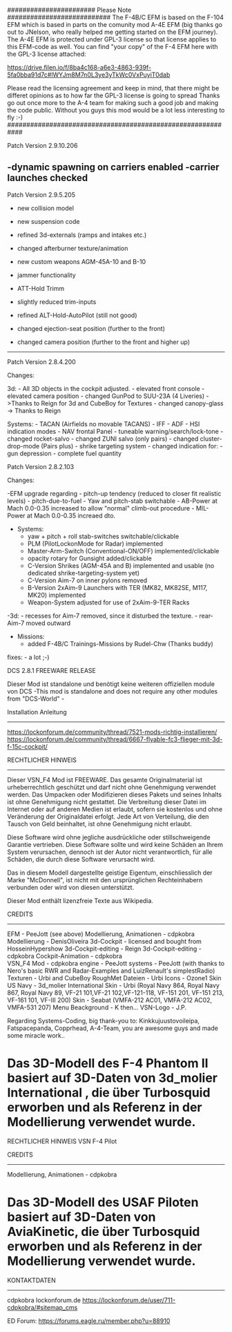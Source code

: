 ####################### Please Note ###########################
The F-4B/C EFM is based on the F-104 EFM which is based in parts on the comunity mod A-4E EFM (big thanks go out to JNelson, who really helped me 
getting started on the EFM journey). The A-4E EFM is protected under GPL-3 license so that license applies to this EFM-code as well. You can find "your copy" of the 
F-4 EFM here with the GPL-3 license attached: 

https://drive.filen.io/f/8ba4c168-a6e3-4863-939f-5fa0bba91d7c#lWYJm8M7n0L3ye3yTkWc0VxPuyiT0dab

Please read the licensing agreement and keep in mind, that there might be differet opinions as to how far the GPL-3 license is going to spread
Thanks go out once more to the A-4 team for making such a good job and making the code public. Without you guys this mod would be a lot less
interesting to fly :-)
############################################################

Patch Version 2.9.10.206

-dynamic spawning on carriers enabled
-carrier launches checked
---------------------------------------------------------------------------------------------------
Patch Version 2.9.5.205
- new collision model 
- new suspension code 
- refined 3d-externals (ramps and intakes etc.)
- changed afterburner texture/animation
- new custom weapons AGM-45A-10 and B-10 

- jammer functionality 

- ATT-Hold Trimm 
- slightly reduced trim-inputs
- refined ALT-Hold-AutoPilot (still not good)
- changed ejection-seat position (further to the front)
- changed camera position (further to the front and higher up)
--------------------------------------------------------------------------------------------------------


Patch Version 2.8.4.200

Changes:

3d:
	- All 3D objects in the cockpit adjusted.
	- elevated front console
	- elevated camera position
	- changed GunPod to SUU-23A (4 Liveries) ->Thanks to Reign for 3d and CubeBoy for Textures
	- changed canopy-glass -> Thanks to Reign

Systems:
	- TACAN (Airfields no movable TACANS)
	- IFF
	- ADF
	- HSI indication modes
	- NAV frontal Panel
	- tuneable warning/search/lock-tone
	- changed rocket-salvo
	- changed ZUNI salvo (only pairs)
	- changed cluster-drop-mode (Pairs plus)
	- shrike targeting system
	- changed indication for:
			- gun depression
			- complete fuel quantity

Patch Version 2.8.2.103

Changes:

-EFM upgrade regarding 
	- pitch-up tendency (reduced to closer fit realistic levels)
	- pitch-due-to-fuel
	- Yaw and pitch-stab switchable
	- AB-Power at Mach 0.0-0.35 increased to allow "normal" climb-out procedure
	- MIL-Power at Mach 0.0-0.35 increaed dto.
- Systems:
	- yaw + pitch + roll stab-switches switchable/clickable
	- PLM (PilotLockonMode for Radar) implemented
	- Master-Arm-Switch (Conventional-ON/OFF) implemented/clickable
	- opacity rotary for Gunsight added/clickable
	- C-Version Shrikes (AGM-45A and B) implemented and usable 
	(no dedicated shrike-targeting-system yet)
	- C-Version Aim-7 on inner pylons removed
	- B-Version 2xAim-9 Launchers with TER (MK82, MK82SE, M117, MK20)
	implemented
	- Weapon-System adjusted for use of 2xAim-9-TER Racks 

-3d:
	- recesses for Aim-7 removed, since it disturbed the texture.
	- rear-Aim-7 moved outward

- Missions:	
	- added F-4B/C Trainings-Missions by Rudel-Chw (Thanks buddy)

fixes:
	- a lot ;-)

DCS 2.8.1 FREEWARE RELEASE

Dieser Mod ist standalone und benötigt keine weiteren offiziellen module von DCS
-This mod is standalone and does not require any other modules from "DCS-World" -

Installation Anleitung
**********************
https://lockonforum.de/community/thread/7521-mods-richtig-installieren/
https://lockonforum.de/community/thread/6667-flyable-fc3-flieger-mit-3d-f-15c-cockpit/


RECHTLICHER HINWEIS
*******************
Dieser VSN_F4 Mod ist FREEWARE.
Das gesamte Originalmaterial ist urheberrechtlich geschützt und darf nicht ohne Genehmigung verwendet werden.
Das Umpacken oder Modifizieren dieses Pakets und seines Inhalts ist ohne Genehmigung nicht gestattet.
Die Verbreitung dieser Datei im Internet oder auf anderen Medien ist erlaubt, sofern sie kostenlos und ohne Veränderung der Originaldatei erfolgt.
Jede Art von Verteilung, die den Tausch von Geld beinhaltet, ist ohne Genehmigung nicht erlaubt.

Diese Software wird ohne jegliche ausdrückliche oder stillschweigende Garantie vertrieben. 
Diese Software sollte und wird keine Schäden an Ihrem System verursachen, dennoch ist der Autor nicht verantwortlich, für alle Schäden, die durch diese Software verursacht wird.

Das in diesem Modell dargestellte geistige Eigentum, einschliesslich der Marke "McDonnell", ist nicht mit den ursprünglichen Rechteinhabern verbunden oder wird von diesen unterstützt.

Dieser Mod enthält lizenzfreie Texte aus Wikipedia.

CREDITS
*******
EFM						                    - PeeJott (see above)
Modellierung, Animationen 				- cdpkobra
Modellierung					            - DenisOliveira
3d-Cockpit					              - licensed and bought from HosseinHypershow
3d-Cockpit-editing					      - Reign
3d-Cockpit-editing					      - cdpkobra
Cockpit-Animation					        - cdpkobra	
VSN_F4 Mod					              - cdpkobra
engine						                - PeeJott
systems						                - PeeJott (with thanks to Nero's basic RWR and Radar-Examples and LuizRenault's simplestRadio)
Texturen						              - Urbi and CubeBoy
RoughMet Dateien 					        - Urbi
Icons 						                - Ozone1
Skin US Navy					            - 3d_molier International
Skin						                  - Urbi (Royal Navy 864, Royal Navy 867, Royal Navy 89, VF-21 101,VF-21 102,VF-121-118, VF-151 201, VF-151 213, VF-161 101, VF-III 200)
Skin  						                - Seabat (VMFA-212 AC01, VMFA-212 AC02, VMFA-531 207)
Menu Beackground					        - K then...
VSN-Logo						              - J.P.

Regarding Systems-Coding, big thank-you to: Kinkkujuustovoileipa, Fatspacepanda, Copprhead, A-4-Team, you are awesome guys and made some miracle work..

Das 3D-Modell des F-4 Phantom II basiert auf 3D-Daten von 3d_molier International , die über Turbosquid erworben und als Referenz in der Modellierung verwendet wurde.
===========================================================================================
RECHTLICHER HINWEIS  VSN F-4 Pilot

CREDITS
*******
Modellierung, Animationen 		- cdpkobra

Das 3D-Modell des USAF Piloten basiert auf 3D-Daten von AviaKinetic, die über Turbosquid erworben und als Referenz in der Modellierung verwendet wurde.
===========================================================================================

KONTAKTDATEN
************

cdpkobra
lockonforum.de
https://lockonforum.de/user/711-cdpkobra/#sitemap_cms

ED Forum:
https://forums.eagle.ru/member.php?u=88910

